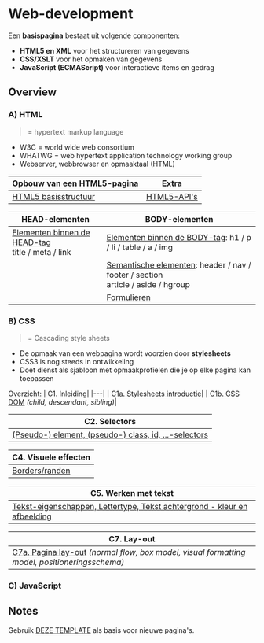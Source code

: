 # Web-development

Een **basispagina** bestaat uit volgende componenten:
* **HTML5 en XML** voor het structureren van gegevens
* **CSS/XSLT** voor het opmaken van gegevens
* **JavaScript (ECMAScript)** voor interactieve items en gedrag

## Overview

### A) HTML

> = hypertext markup language

* W3C = world wide web consortium
* WHATWG = web hypertext application technology working group
* Webserver, webbrowser en opmaaktaal (HTML)

|Opbouw van een HTML5-pagina |Extra|
|---|---|
|[HTML5 basisstructuur](./H1a.%20HTML5%20basisstructuur.md)|[HTML5-API's](./H3.%20HTML5-APIs.md)|

|HEAD-elementen|BODY-elementen|
|---|---|
|[Elementen binnen de HEAD-tag](./H1b.%20HEAD-tags.md)<br>title / meta / link|[Elementen binnen de BODY-tag](./H2a.%20HTML-elementen.md): h1 / p / li / table / a / img|
||[Semantische elementen](./H2b.%20Semantische%20elementen.md): header / nav / footer / section<br>article / aside / hgroup|
|&nbsp;|[Formulieren](./H2c.%20Formulieren.md)|



### B) CSS

> = Cascading style sheets

* De opmaak van een webpagina wordt voorzien door **stylesheets**
* CSS3 is nog steeds in ontwikkeling
* Doet dienst als sjabloon met opmaakprofielen die je op elke pagina kan toepassen

Overzicht:
| C1. Inleiding|
|---|
| [C1a. Stylesheets introductie](./C1a.%20Stylesheets%20introductie.md)|
| [C1b. CSS DOM](./C1b.%20CSS%20Document%20Object%20Model.md) *(child, descendant, sibling)*|

| C2. Selectors|
|---|
| [(Pseudo-) element, (pseudo-) class, id, ...-selectors](./C2a.%20Selectors%20voor%20stijlregels.md)|

| C4. Visuele effecten|
|---|
| [Borders/randen](./C4a.%20Visuele%20effecten.md)|

| C5. Werken met tekst|
|---|
| [Tekst-eigenschappen, Lettertype, Tekst achtergrond - kleur en afbeelding](./C5a.%20Tekst%20opmaak.md)|

| C7. Lay-out|
|---|
| [C7a. Pagina lay-out](./C7a.%20Pagina%20layout.md) *(normal flow, box model, visual formatting model, positioneringsschema)*|

### C) JavaScript

## Notes

Gebruik [DEZE TEMPLATE](00_Template.md) als basis voor nieuwe pagina's.